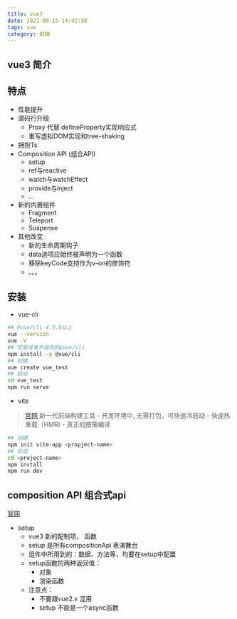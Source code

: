 ```yaml
---
title: vue3
date: 2021-06-15 14:42:38
tags: vue
category: 前端
---
```


## vue3 简介
## 特点
- 性能提升
- 源码行升级
    - Proxy 代替 defineProperty实现响应式
    - 重写虚拟DOM实现和tree-shaking
- 拥抱Ts
- Composition API (组合API)
    - setup
    - ref与reactive
    - watch与watchEffect
    - provide与inject
    - ...
- 新的内置组件
    - Fragment
    - Teleport
    - Suspense
- 其他改变
    - 新的生命周期钩子
    - data选项应始终被声明为一个函数
    - 移除keyCode支持作为v-on的修饰符
    - 。。。

## 安装
- vue-cli
```bash
## @vue/cli 4.5.0以上
vue --version
vue -V
## 安装或者升级你的@vue/cli
npm install -g @vue/cli
## 创建
vue create vue_test
## 启动
cd vue_test
npm run serve
```

- vite
> [官网](https://cn.vitejs.dev/) 新一代前端构建工具
    - 开发环境中, 无需打包，可快速冷启动
    - 快速热重载（HMR)
    - 真正的按需编译

```sh
## 创建
npm init vite-app <propject-name>
## 启动
cd <project-name>
npm install 
npm run dev
```

## composition API 组合式api
[官网](https://v3.cn.vuejs.org/api/composition-api.html)
- setup
    - vue3 新的配制项， 函数 
    - setup 是所有compositionApi 表演舞台
    - 组件中所用到的：数据、方法等，均要在setup中配置
    - setup函数的两种返回值：
        - 对象
        - 渲染函数
    - 注意点：
        - 不要跟vue2.x 混用
        - setup 不能是一个async函数